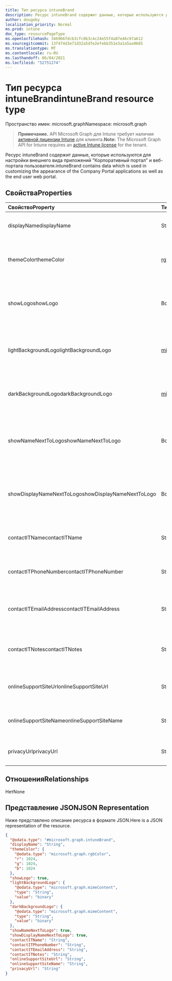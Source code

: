 ```yaml
---
title: Тип ресурса intuneBrand
description: Ресурс intuneBrand содержит данные, которые используются для настройки внешнего вида приложения "Корпоративный портал" и веб-портала пользователя.
author: dougeby
localization_priority: Normal
ms.prod: intune
doc_type: resourcePageType
ms.openlocfilehash: 346966fdcb3cfc8b3c4c24e55f4a07e46c97a612
ms.sourcegitcommit: 13f474d3e71d32a5dfe2efebb351e3a1a5aa9685
ms.translationtype: MT
ms.contentlocale: ru-RU
ms.lasthandoff: 06/04/2021
ms.locfileid: "52751274"
---
```

# <a name="intunebrand-resource-type"></a><span data-ttu-id="54a82-103">Тип ресурса intuneBrand</span><span class="sxs-lookup"><span data-stu-id="54a82-103">intuneBrand resource type</span></span>

<span data-ttu-id="54a82-104">Пространство имен: microsoft.graph</span><span class="sxs-lookup"><span data-stu-id="54a82-104">Namespace: microsoft.graph</span></span>

> <span data-ttu-id="54a82-105">**Примечание.** API Microsoft Graph для Intune требует наличия [активной лицензии Intune](https://go.microsoft.com/fwlink/?linkid=839381) для клиента.</span><span class="sxs-lookup"><span data-stu-id="54a82-105">**Note:** The Microsoft Graph API for Intune requires an [active Intune license](https://go.microsoft.com/fwlink/?linkid=839381) for the tenant.</span></span>

<span data-ttu-id="54a82-106">Ресурс intuneBrand содержит данные, которые используются для настройки внешнего вида приложений "Корпоративный портал" и веб-портала пользователя.</span><span class="sxs-lookup"><span data-stu-id="54a82-106">intuneBrand contains data which is used in customizing the appearance of the Company Portal applications as well as the end user web portal.</span></span>

## <a name="properties"></a><span data-ttu-id="54a82-107">Свойства</span><span class="sxs-lookup"><span data-stu-id="54a82-107">Properties</span></span>
|<span data-ttu-id="54a82-108">Свойство</span><span class="sxs-lookup"><span data-stu-id="54a82-108">Property</span></span>|<span data-ttu-id="54a82-109">Тип</span><span class="sxs-lookup"><span data-stu-id="54a82-109">Type</span></span>|<span data-ttu-id="54a82-110">Описание</span><span class="sxs-lookup"><span data-stu-id="54a82-110">Description</span></span>|
|:---|:---|:---|
|<span data-ttu-id="54a82-111">displayName</span><span class="sxs-lookup"><span data-stu-id="54a82-111">displayName</span></span>|<span data-ttu-id="54a82-112">String</span><span class="sxs-lookup"><span data-stu-id="54a82-112">String</span></span>|<span data-ttu-id="54a82-113">Название компании или организации, которое отображается пользователям.</span><span class="sxs-lookup"><span data-stu-id="54a82-113">Company/organization name that is displayed to end users.</span></span>|
|<span data-ttu-id="54a82-114">themeColor</span><span class="sxs-lookup"><span data-stu-id="54a82-114">themeColor</span></span>|[<span data-ttu-id="54a82-115">rgbColor</span><span class="sxs-lookup"><span data-stu-id="54a82-115">rgbColor</span></span>](../resources/intune-onboarding-rgbcolor.md)|<span data-ttu-id="54a82-116">Основной цвет темы, который используется в приложениях "Корпоративный портал" и на веб-портале.</span><span class="sxs-lookup"><span data-stu-id="54a82-116">Primary theme color used in the Company Portal applications and web portal.</span></span>|
|<span data-ttu-id="54a82-117">showLogo</span><span class="sxs-lookup"><span data-stu-id="54a82-117">showLogo</span></span>|<span data-ttu-id="54a82-118">Boolean</span><span class="sxs-lookup"><span data-stu-id="54a82-118">Boolean</span></span>|<span data-ttu-id="54a82-119">Логическое значение, которое определяет, отображаются ли предоставленные администратором изображения логотипов.</span><span class="sxs-lookup"><span data-stu-id="54a82-119">Boolean that represents whether the administrator-supplied logo images are shown or not shown.</span></span>|
|<span data-ttu-id="54a82-120">lightBackgroundLogo</span><span class="sxs-lookup"><span data-stu-id="54a82-120">lightBackgroundLogo</span></span>|[<span data-ttu-id="54a82-121">mimeContent</span><span class="sxs-lookup"><span data-stu-id="54a82-121">mimeContent</span></span>](../resources/intune-shared-mimecontent.md)|<span data-ttu-id="54a82-122">Изображение с логотипом на светлом фоне, которое отображается в приложениях "Корпоративный портал".</span><span class="sxs-lookup"><span data-stu-id="54a82-122">Logo image displayed in Company Portal apps which have a light background behind the logo.</span></span>|
|<span data-ttu-id="54a82-123">darkBackgroundLogo</span><span class="sxs-lookup"><span data-stu-id="54a82-123">darkBackgroundLogo</span></span>|[<span data-ttu-id="54a82-124">mimeContent</span><span class="sxs-lookup"><span data-stu-id="54a82-124">mimeContent</span></span>](../resources/intune-shared-mimecontent.md)|<span data-ttu-id="54a82-125">Изображение с логотипом на темном фоне, которое отображается в приложениях "Корпоративный портал".</span><span class="sxs-lookup"><span data-stu-id="54a82-125">Logo image displayed in Company Portal apps which have a dark background behind the logo.</span></span>|
|<span data-ttu-id="54a82-126">showNameNextToLogo</span><span class="sxs-lookup"><span data-stu-id="54a82-126">showNameNextToLogo</span></span>|<span data-ttu-id="54a82-127">Boolean</span><span class="sxs-lookup"><span data-stu-id="54a82-127">Boolean</span></span>|<span data-ttu-id="54a82-128">Логическое значение, которое определяет, отображается ли возле изображения логотипа указанное администратором отображаемое имя.</span><span class="sxs-lookup"><span data-stu-id="54a82-128">Boolean that represents whether the administrator-supplied display name will be shown next to the logo image.</span></span>|
|<span data-ttu-id="54a82-129">showDisplayNameNextToLogo</span><span class="sxs-lookup"><span data-stu-id="54a82-129">showDisplayNameNextToLogo</span></span>|<span data-ttu-id="54a82-130">Boolean</span><span class="sxs-lookup"><span data-stu-id="54a82-130">Boolean</span></span>|<span data-ttu-id="54a82-131">Логическое значение, которое определяет, отображается ли возле изображения логотипа указанное администратором отображаемое имя.</span><span class="sxs-lookup"><span data-stu-id="54a82-131">Boolean that represents whether the administrator-supplied display name will be shown next to the logo image.</span></span>|
|<span data-ttu-id="54a82-132">contactITName</span><span class="sxs-lookup"><span data-stu-id="54a82-132">contactITName</span></span>|<span data-ttu-id="54a82-133">String</span><span class="sxs-lookup"><span data-stu-id="54a82-133">String</span></span>|<span data-ttu-id="54a82-134">Имя пользователя или название организации, ответственных за ИТ-поддержку.</span><span class="sxs-lookup"><span data-stu-id="54a82-134">Name of the person/organization responsible for IT support.</span></span>|
|<span data-ttu-id="54a82-135">contactITPhoneNumber</span><span class="sxs-lookup"><span data-stu-id="54a82-135">contactITPhoneNumber</span></span>|<span data-ttu-id="54a82-136">String</span><span class="sxs-lookup"><span data-stu-id="54a82-136">String</span></span>|<span data-ttu-id="54a82-137">Номер телефона пользователя или организации, ответственных за ИТ-поддержку.</span><span class="sxs-lookup"><span data-stu-id="54a82-137">Phone number of the person/organization responsible for IT support.</span></span>|
|<span data-ttu-id="54a82-138">contactITEmailAddress</span><span class="sxs-lookup"><span data-stu-id="54a82-138">contactITEmailAddress</span></span>|<span data-ttu-id="54a82-139">String</span><span class="sxs-lookup"><span data-stu-id="54a82-139">String</span></span>|<span data-ttu-id="54a82-140">Адрес электронной почты пользователя или организации, ответственных за ИТ-поддержку.</span><span class="sxs-lookup"><span data-stu-id="54a82-140">Email address of the person/organization responsible for IT support.</span></span>|
|<span data-ttu-id="54a82-141">contactITNotes</span><span class="sxs-lookup"><span data-stu-id="54a82-141">contactITNotes</span></span>|<span data-ttu-id="54a82-142">String</span><span class="sxs-lookup"><span data-stu-id="54a82-142">String</span></span>|<span data-ttu-id="54a82-143">Текстовые комментарии в отношении пользователя или организации, ответственных за ИТ-поддержку.</span><span class="sxs-lookup"><span data-stu-id="54a82-143">Text comments regarding the person/organization responsible for IT support.</span></span>|
|<span data-ttu-id="54a82-144">onlineSupportSiteUrl</span><span class="sxs-lookup"><span data-stu-id="54a82-144">onlineSupportSiteUrl</span></span>|<span data-ttu-id="54a82-145">String</span><span class="sxs-lookup"><span data-stu-id="54a82-145">String</span></span>|<span data-ttu-id="54a82-146">URL-адрес сайта ИТ-службы технической поддержки компании или организации.</span><span class="sxs-lookup"><span data-stu-id="54a82-146">URL to the company/organization’s IT helpdesk site.</span></span>|
|<span data-ttu-id="54a82-147">onlineSupportSiteName</span><span class="sxs-lookup"><span data-stu-id="54a82-147">onlineSupportSiteName</span></span>|<span data-ttu-id="54a82-148">String</span><span class="sxs-lookup"><span data-stu-id="54a82-148">String</span></span>|<span data-ttu-id="54a82-149">Отображаемое имя сайта ИТ-службы технической поддержки компании или организации.</span><span class="sxs-lookup"><span data-stu-id="54a82-149">Display name of the company/organization’s IT helpdesk site.</span></span>|
|<span data-ttu-id="54a82-150">privacyUrl</span><span class="sxs-lookup"><span data-stu-id="54a82-150">privacyUrl</span></span>|<span data-ttu-id="54a82-151">String</span><span class="sxs-lookup"><span data-stu-id="54a82-151">String</span></span>|<span data-ttu-id="54a82-152">URL-адрес страницы с политикой конфиденциальности компании или организации.</span><span class="sxs-lookup"><span data-stu-id="54a82-152">URL to the company/organization’s privacy policy.</span></span>|

## <a name="relationships"></a><span data-ttu-id="54a82-153">Отношения</span><span class="sxs-lookup"><span data-stu-id="54a82-153">Relationships</span></span>
<span data-ttu-id="54a82-154">Нет</span><span class="sxs-lookup"><span data-stu-id="54a82-154">None</span></span>

## <a name="json-representation"></a><span data-ttu-id="54a82-155">Представление JSON</span><span class="sxs-lookup"><span data-stu-id="54a82-155">JSON Representation</span></span>
<span data-ttu-id="54a82-156">Ниже представлено описание ресурса в формате JSON.</span><span class="sxs-lookup"><span data-stu-id="54a82-156">Here is a JSON representation of the resource.</span></span>
<!-- {
  "blockType": "resource",
  "@odata.type": "microsoft.graph.intuneBrand"
}
-->
``` json
{
  "@odata.type": "#microsoft.graph.intuneBrand",
  "displayName": "String",
  "themeColor": {
    "@odata.type": "microsoft.graph.rgbColor",
    "r": 1024,
    "g": 1024,
    "b": 1024
  },
  "showLogo": true,
  "lightBackgroundLogo": {
    "@odata.type": "microsoft.graph.mimeContent",
    "type": "String",
    "value": "binary"
  },
  "darkBackgroundLogo": {
    "@odata.type": "microsoft.graph.mimeContent",
    "type": "String",
    "value": "binary"
  },
  "showNameNextToLogo": true,
  "showDisplayNameNextToLogo": true,
  "contactITName": "String",
  "contactITPhoneNumber": "String",
  "contactITEmailAddress": "String",
  "contactITNotes": "String",
  "onlineSupportSiteUrl": "String",
  "onlineSupportSiteName": "String",
  "privacyUrl": "String"
}
```




